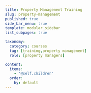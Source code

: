 ```yaml
---
title: Property Management Training
slug: property-management
published: true
side_bar_menu: true
template: modular_sidebar
list_subpages: true

taxonomy:
  category: courses
  tag: [training,property management]
  role: [property managers]

content:
  items:
    - '@self.children'
  order:
    by: default
---
```

